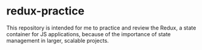 # redux-practice

This repository is intended for me to practice and review the Redux, a state container for JS applications, because of the importance of state management in larger, scalable projects.